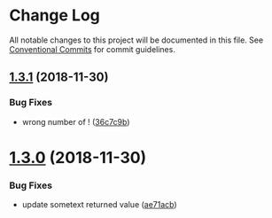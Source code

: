 # Change Log

All notable changes to this project will be documented in this file.
See [Conventional Commits](https://conventionalcommits.org) for commit guidelines.

## [1.3.1](https://github.com/rkusuma/lerna-test/compare/v1.3.0...v1.3.1) (2018-11-30)


### Bug Fixes

* wrong number of ! ([36c7c9b](https://github.com/rkusuma/lerna-test/commit/36c7c9b))





# [1.3.0](https://github.com/rkusuma/lerna-test/compare/v1.1.0...v1.3.0) (2018-11-30)


### Bug Fixes

* update sometext returned value ([ae71acb](https://github.com/rkusuma/lerna-test/commit/ae71acb))
